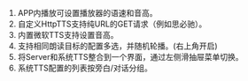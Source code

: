 1. APP内播放可设置播放器的语速和音高。
2. 自定义HttpTTS支持纯URL的GET请求（例如思必驰）。
3. 内置微软TTS支持设置音高。
4. 支持相同朗读目标的配置多选，并随机轮播。(右上角开启)
5. 将Server和系统TTS整合到一个界面，通过左侧滑抽屉菜单切换。
6. 系统TTS配置的列表按旁白/对话分组。